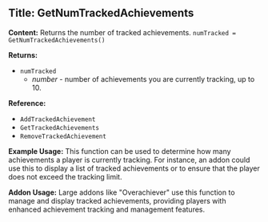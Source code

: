 ## Title: GetNumTrackedAchievements

**Content:**
Returns the number of tracked achievements.
`numTracked = GetNumTrackedAchievements()`

**Returns:**
- `numTracked`
  - *number* - number of achievements you are currently tracking, up to 10.

**Reference:**
- `AddTrackedAchievement`
- `GetTrackedAchievements`
- `RemoveTrackedAchievement`

**Example Usage:**
This function can be used to determine how many achievements a player is currently tracking. For instance, an addon could use this to display a list of tracked achievements or to ensure that the player does not exceed the tracking limit.

**Addon Usage:**
Large addons like "Overachiever" use this function to manage and display tracked achievements, providing players with enhanced achievement tracking and management features.